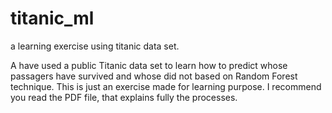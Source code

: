 # titanic_ml
a learning exercise using titanic data set.

A have used a public Titanic data set to learn how to predict whose passagers have survived and whose did not based on Random Forest technique. This is just an exercise made for learning purpose.
I recommend you read the PDF file, that explains fully the processes.
